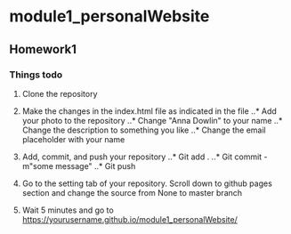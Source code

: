 # module1_personalWebsite

## Homework1 

### Things todo

1. Clone the repository 

2. Make the changes in the index.html file as indicated in the file
..* Add your photo to the repository
..* Change "Anna Dowlin" to your name 
..* Change the description to something you like
..* Change the email placeholder with your name

3. Add, commit, and push your repository
..* Git add .
..* Git commit -m"some message"
..* Git push 

4. Go to the setting tab of your repository. Scroll down to github pages section and change the source from None to master branch

5. Wait 5 minutes and go to  https://yourusername.github.io/module1_personalWebsite/ 
